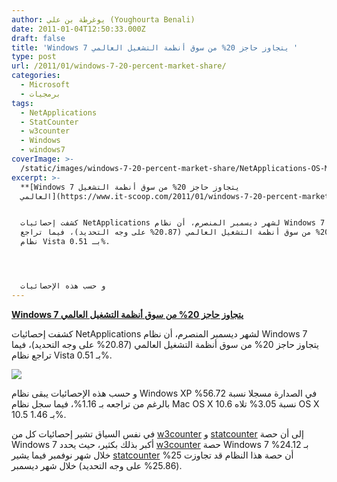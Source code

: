 ```yaml
---
author: يوغرطة بن علي (Youghourta Benali)
date: 2011-01-04T12:50:33.000Z
draft: false
title: 'Windows 7 يتجاوز حاجز 20% من سوق أنظمة التشغيل العالمي '
type: post
url: /2011/01/windows-7-20-percent-market-share/
categories:
  - Microsoft
  - برمجيات
tags:
  - NetApplications
  - StatCounter
  - w3counter
  - Windows
  - windows7
coverImage: >-
  /static/images/windows-7-20-percent-market-share/NetApplications-OS-Market-Share-Dec2010.png
excerpt: >-
  **[Windows 7 يتجاوز حاجز 20% من سوق أنظمة التشغيل
  العالمي](https://www.it-scoop.com/2011/01/windows-7-20-percent-market-share)**


  كشفت إحصائيات NetApplications لشهر ديسمبر المنصرم، أن نظام Windows 7 يتجاوز
  حاجز 20% من سوق أنظمة التشغيل العالمي (20.87% على وجه التحديد)، فيما تراجع
  نظام Vista بـ 0.51%.




  و حسب هذه الإحصائيات
---
```

**[Windows 7 يتجاوز حاجز 20% من سوق أنظمة التشغيل العالمي](https://www.it-scoop.com/2011/01/windows-7-20-percent-market-share)**

كشفت إحصائيات NetApplications لشهر ديسمبر المنصرم، أن نظام Windows 7 يتجاوز حاجز 20% من سوق أنظمة التشغيل العالمي (20.87% على وجه التحديد)، فيما تراجع نظام Vista بـ 0.51%.

![](/static/images/windows-7-20-percent-market-share/NetApplications-OS-Market-Share-Dec2010.png)

و حسب هذه الإحصائيات يبقى نظام Windows XP في الصدارة مسجلا نسبة 56.72% بالرغم من تراجعه بـ 1.16%، فيما سجل نظام Mac OS X 10.6 نسبة 3.05% تلاه OS X 10.5 بـ 1.46%.

في نفس السياق تشير إحصائيات كل من [w3counter](http://www.w3counter.com/globalstats.php) و [statcounter](http://gs.statcounter.com/#os-ww-monthly-201001-201012) إلى أن حصة Windows 7 أكبر بذلك بكثير، حيث يحدد [w3counter](http://www.w3counter.com/globalstats.php) حصة Windows 7 بـ 24.12% خلال شهر نوفمبر فيما يشير [statcounter](http://gs.statcounter.com/#os-ww-monthly-201001-201012) أن حصة هذا النظام قد تجاوزت 25% (25.86% على وجه التحديد) خلال شهر ديسمبر.
